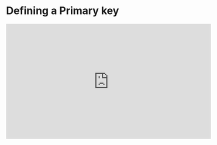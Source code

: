 ﻿# Defining a Primary key

<iframe width="560" height="315" src="https://www.youtube.com/embed/T3M-1XzPcs0?list=PL1DEQjXG2xnItyh3tX-1kfE3K50w48PNA" frameborder="0" allowfullscreen></iframe>

